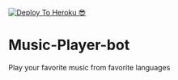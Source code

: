 [![Deploy To Heroku 😎](https://www.herokucdn.com/deploy/button.svg)](https://heroku.com/deploy?template=https://github.com/HKCS890/Music-Player-bot)

# Music-Player-bot
Play your favorite music from favorite languages
